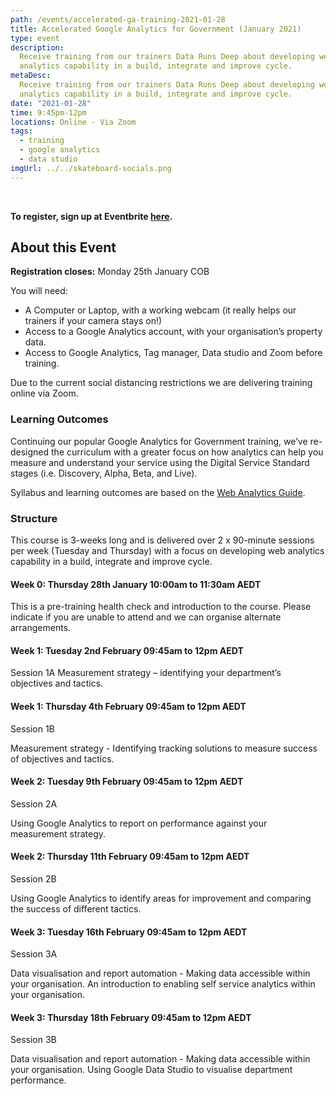 ```yaml
---
path: /events/accelerated-ga-training-2021-01-28
title: Accelerated Google Analytics for Government (January 2021)
type: event
description:
  Receive training from our trainers Data Runs Deep about developing web
  analytics capability in a build, integrate and improve cycle.
metaDesc:
  Receive training from our trainers Data Runs Deep about developing web
  analytics capability in a build, integrate and improve cycle.
date: "2021-01-28"
time: 9:45pm-12pm
locations: Online - Via Zoom
tags:
  - training
  - google analytics
  - data studio
imgUrl: ../../skateboard-socials.png
---
```


<br/>

<!-- TODO: Keep link up to date -->

**To register, sign up at Eventbrite
[here](https://www.eventbrite.com.au/e/accelerated-google-analytics-for-government-tickets-135775984625).**

## About this Event

**Registration closes:** Monday 25th January COB

You will need:

- A Computer or Laptop, with a working webcam (it really helps our trainers if
  your camera stays on!)
- Access to a Google Analytics account, with your organisation’s property data.
- Access to Google Analytics, Tag manager, Data studio and Zoom before training.

Due to the current social distancing restrictions we are delivering training
online via Zoom.

### Learning Outcomes

Continuing our popular Google Analytics for Government training, we’ve
re-designed the curriculum with a greater focus on how analytics can help you
measure and understand your service using the Digital Service Standard stages
(i.e. Discovery, Alpha, Beta, and Live).

Syllabus and learning outcomes are based on the
[Web Analytics Guide](https://www.dta.gov.au/our-projects/google-analytics-government/web-analytics-agile).

### Structure

This course is 3-weeks long and is delivered over 2 x 90-minute sessions per
week (Tuesday and Thursday) with a focus on developing web analytics capability
in a build, integrate and improve cycle.

#### Week 0: Thursday 28th January 10:00am to 11:30am AEDT

This is a pre-training health check and introduction to the course. Please
indicate if you are unable to attend and we can organise alternate arrangements.

#### Week 1: Tuesday 2nd February 09:45am to 12pm AEDT

Session 1A Measurement strategy – identifying your department’s objectives and
tactics.

#### Week 1: Thursday 4th February 09:45am to 12pm AEDT

Session 1B

Measurement strategy - Identifying tracking solutions to measure success of
objectives and tactics.

#### Week 2: Tuesday 9th February 09:45am to 12pm AEDT

Session 2A

Using Google Analytics to report on performance against your measurement
strategy.

#### Week 2: Thursday 11th February 09:45am to 12pm AEDT

Session 2B

Using Google Analytics to identify areas for improvement and comparing the
success of different tactics.

#### Week 3: Tuesday 16th February 09:45am to 12pm AEDT

Session 3A

Data visualisation and report automation - Making data accessible within your
organisation. An introduction to enabling self service analytics within your
organisation.

#### Week 3: Thursday 18th February 09:45am to 12pm AEDT

Session 3B

Data visualisation and report automation - Making data accessible within your
organisation. Using Google Data Studio to visualise department performance.
